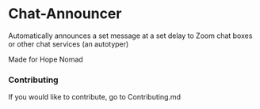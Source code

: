 # Chat-Announcer
Automatically announces a set message at a set delay to Zoom chat boxes or other chat services (an autotyper)

Made for Hope Nomad

### Contributing

If you would like to contribute, go to Contributing.md
